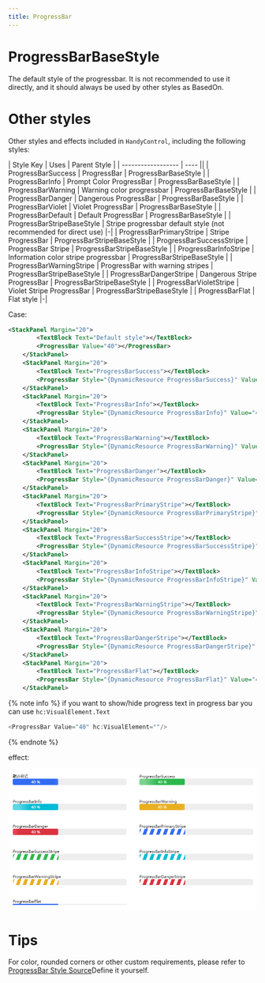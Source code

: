 ```yaml
---
title: ProgressBar
---
```


# ProgressBarBaseStyle

The default style of the progressbar. It is not recommended to use it directly, and it should always be used by other styles as BasedOn.

# Other styles

Other styles and effects included in `HandyControl`, including the following styles:

| Style Key | Uses | Parent Style |
| ------------------ | ---- ||
| ProgressBarSuccess | ProgressBar | ProgressBarBaseStyle |
| ProgressBarInfo | Prompt Color ProgressBar | ProgressBarBaseStyle |
| ProgressBarWarning | Warning color progressbar | ProgressBarBaseStyle |
| ProgressBarDanger | Dangerous ProgressBar | ProgressBarBaseStyle |
| ProgressBarViolet | Violet ProgressBar | ProgressBarBaseStyle |
| ProgressBarDefault | Default ProgressBar | ProgressBarBaseStyle |
| ProgressBarStripeBaseStyle | Stripe progressbar default style (not recommended for direct use) |-|
| ProgressBarPrimaryStripe | Stripe ProgressBar | ProgressBarStripeBaseStyle |
| ProgressBarSuccessStripe | ProgressBar Stripe | ProgressBarStripeBaseStyle |
| ProgressBarInfoStripe | Information color stripe progressbar | ProgressBarStripeBaseStyle |
| ProgressBarWarningStripe | ProgressBar with warning stripes | ProgressBarStripeBaseStyle |
| ProgressBarDangerStripe | Dangerous Stripe ProgressBar | ProgressBarStripeBaseStyle |
| ProgressBarVioletStripe | Violet Stripe ProgressBar | ProgressBarStripeBaseStyle |
| ProgressBarFlat | Flat style |-|

Case:

```xml
<StackPanel Margin="20">
        <TextBlock Text="Default style"></TextBlock>
        <ProgressBar Value="40"></ProgressBar>
    </StackPanel>
    <StackPanel Margin="20">
        <TextBlock Text="ProgressBarSuccess"></TextBlock>
        <ProgressBar Style="{DynamicResource ProgressBarSuccess}" Value="40"></ProgressBar>
    </StackPanel>
    <StackPanel Margin="20">
        <TextBlock Text="ProgressBarInfo"></TextBlock>
        <ProgressBar Style="{DynamicResource ProgressBarInfo}" Value="40"></ProgressBar>
    </StackPanel>
    <StackPanel Margin="20">
        <TextBlock Text="ProgressBarWarning"></TextBlock>
        <ProgressBar Style="{DynamicResource ProgressBarWarning}" Value="40"></ProgressBar>
    </StackPanel>
    <StackPanel Margin="20">
        <TextBlock Text="ProgressBarDanger"></TextBlock>
        <ProgressBar Style="{DynamicResource ProgressBarDanger}" Value="40"></ProgressBar>
    </StackPanel>
    <StackPanel Margin="20">
        <TextBlock Text="ProgressBarPrimaryStripe"></TextBlock>
        <ProgressBar Style="{DynamicResource ProgressBarPrimaryStripe}" Value="40"></ProgressBar>
    </StackPanel>
    <StackPanel Margin="20">
        <TextBlock Text="ProgressBarSuccessStripe"></TextBlock>
        <ProgressBar Style="{DynamicResource ProgressBarSuccessStripe}" Value="40"></ProgressBar>
    </StackPanel>
    <StackPanel Margin="20">
        <TextBlock Text="ProgressBarInfoStripe"></TextBlock>
        <ProgressBar Style="{DynamicResource ProgressBarInfoStripe}" Value="40"></ProgressBar>
    </StackPanel>
    <StackPanel Margin="20">
        <TextBlock Text="ProgressBarWarningStripe"></TextBlock>
        <ProgressBar Style="{DynamicResource ProgressBarWarningStripe}" Value="40"></ProgressBar>
    </StackPanel>
    <StackPanel Margin="20">
        <TextBlock Text="ProgressBarDangerStripe"></TextBlock>
        <ProgressBar Style="{DynamicResource ProgressBarDangerStripe}" Value="40"></ProgressBar>
    </StackPanel>
    <StackPanel Margin="20">
        <TextBlock Text="ProgressBarFlat"></TextBlock>
        <ProgressBar Style="{DynamicResource ProgressBarFlat}" Value="40"></ProgressBar>
    </StackPanel>
```

{% note info %}
if you want to show/hide progress text in progress bar you can use `hc:VisualElement.Text`
```cs
<ProgressBar Value="40" hc:VisualElement=""/>
```
{% endnote %}

effect:

![ProgressBar.Styles](https://raw.githubusercontent.com/HandyOrg/HandyOrgResource/master/HandyControl/Doc/native_controls/ProgressBar.Styles.png)

# Tips

For color, rounded corners or other custom requirements, please refer to [ProgressBar Style Source](https://github.com/HandyOrg/HandyControl/blob/master/src/Shared/HandyControl_Shared/Themes/Styles/ProgressBar.xaml)Define it yourself.